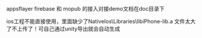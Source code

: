appsflayer firebase 和 mopub 的接入对接demo文档在doc目录下  
    
ios工程不能直接使用，里面缺少了NativeIos\Libraries\libiPhone-lib.a 文件太大了不上传了！可自己通过unity导出就会自动生成   

